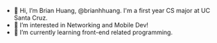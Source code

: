 - 👋 Hi, I’m Brian Huang, @brianhhuang. I'm a first year CS major at UC Santa Cruz. 
- 👀 I’m interested in Networking and Mobile Dev!
- 🌱 I’m currently learning front-end related programming.

<!---
brianhhuang/brianhhuang is a ✨ special ✨ repository because its `README.md` (this file) appears on your GitHub profile.
You can click the Preview link to take a look at your changes.
--->
